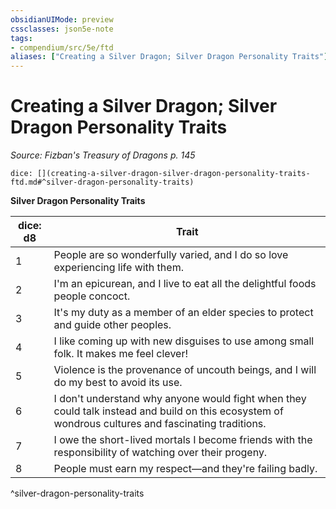 ```yaml
---
obsidianUIMode: preview
cssclasses: json5e-note
tags:
- compendium/src/5e/ftd
aliases: ["Creating a Silver Dragon; Silver Dragon Personality Traits"]
---
```

# Creating a Silver Dragon; Silver Dragon Personality Traits
*Source: Fizban's Treasury of Dragons p. 145* 

`dice: [](creating-a-silver-dragon-silver-dragon-personality-traits-ftd.md#^silver-dragon-personality-traits)`

**Silver Dragon Personality Traits**

| dice: d8 | Trait |
|----------|-------|
| 1 | People are so wonderfully varied, and I do so love experiencing life with them. |
| 2 | I'm an epicurean, and I live to eat all the delightful foods people concoct. |
| 3 | It's my duty as a member of an elder species to protect and guide other peoples. |
| 4 | I like coming up with new disguises to use among small folk. It makes me feel clever! |
| 5 | Violence is the provenance of uncouth beings, and I will do my best to avoid its use. |
| 6 | I don't understand why anyone would fight when they could talk instead and build on this ecosystem of wondrous cultures and fascinating traditions. |
| 7 | I owe the short-lived mortals I become friends with the responsibility of watching over their progeny. |
| 8 | People must earn my respect—and they're failing badly. |
^silver-dragon-personality-traits